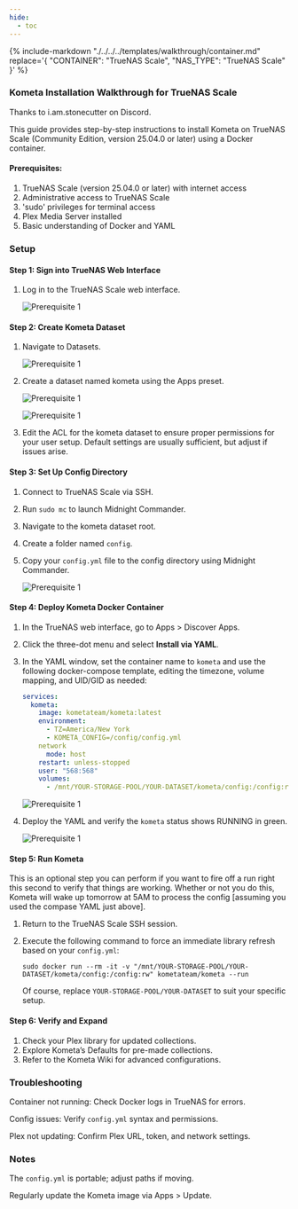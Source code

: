 ```yaml
---
hide:
  - toc
---
```

{%
    include-markdown "./../../../templates/walkthrough/container.md"
    replace='{
        "CONTAINER": "TrueNAS Scale",
        "NAS_TYPE": "TrueNAS Scale"
    }'
%}

### Kometa Installation Walkthrough for TrueNAS Scale

Thanks to i.am.stonecutter on Discord.

This guide provides step-by-step instructions to install Kometa on TrueNAS Scale (Community Edition, version 25.04.0 or later) using a Docker container.

#### Prerequisites:

1. TrueNAS Scale (version 25.04.0 or later) with internet access
2. Administrative access to TrueNAS Scale
3. 'sudo' privileges for terminal access
4. Plex Media Server installed
5. Basic understanding of Docker and YAML

### Setup

#### Step 1: Sign into TrueNAS Web Interface

1. Log in to the TrueNAS Scale web interface.

    ![Prerequisite 1](./../../../assets/images/kometa/install/truenas/truenas-step-1.png)

#### Step 2: Create Kometa Dataset

1. Navigate to Datasets.

    ![Prerequisite 1](./../../../assets/images/kometa/install/truenas/truenas-step-2a.png)

2. Create a dataset named kometa using the Apps preset.

    ![Prerequisite 1](./../../../assets/images/kometa/install/truenas/truenas-step-2b.png)

    ![Prerequisite 1](./../../../assets/images/kometa/install/truenas/truenas-step-2c.png)

3. Edit the ACL for the kometa dataset to ensure proper permissions for your user setup. Default settings are usually sufficient, but adjust if issues arise.

#### Step 3: Set Up Config Directory

1. Connect to TrueNAS Scale via SSH.
2. Run `sudo mc` to launch Midnight Commander.
3. Navigate to the kometa dataset root.
4. Create a folder named `config`.
5. Copy your `config.yml` file to the config directory using Midnight Commander.

    ![Prerequisite 1](./../../../assets/images/kometa/install/truenas/truenas-step-3.png)

#### Step 4: Deploy Kometa Docker Container

1. In the TrueNAS web interface, go to Apps > Discover Apps.
2. Click the three-dot menu and select **Install via YAML**.
3. In the YAML window, set the container name to `kometa` and use the following docker-compose template, editing the timezone, volume mapping, and UID/GID as needed:

    ```yaml
    services:
      kometa:
        image: kometateam/kometa:latest
        environment:
          - TZ=America/New York
          - KOMETA_CONFIG=/config/config.yml
        network
          mode: host
        restart: unless-stopped
        user: "568:568"
        volumes:
          - /mnt/YOUR-STORAGE-POOL/YOUR-DATASET/kometa/config:/config:rw
    ```

    ![Prerequisite 1](./../../../assets/images/kometa/install/truenas/truenas-step-4a.png)

4. Deploy the YAML and verify the `kometa` status shows RUNNING in green.

    ![Prerequisite 1](./../../../assets/images/kometa/install/truenas/truenas-step-4b.png)

#### Step 5: Run Kometa

This is an optional step you can perform if you want to fire off a run right this second to verify that things are working.  Whether or not you do this, Kometa will wake up tomorrow at 5AM to process the config [assuming you used the compase YAML just above].

1. Return to the TrueNAS Scale SSH session.
2. Execute the following command to force an immediate library refresh based on your `config.yml`:

    ```
    sudo docker run --rm -it -v "/mnt/YOUR-STORAGE-POOL/YOUR-DATASET/kometa/config:/config:rw" kometateam/kometa --run
    ```

    Of course, replace `YOUR-STORAGE-POOL/YOUR-DATASET` to suit your specific setup.
   
#### Step 6: Verify and Expand

1. Check your Plex library for updated collections.
2. Explore Kometa’s Defaults for pre-made collections.
3. Refer to the Kometa Wiki for advanced configurations.

### Troubleshooting

Container not running: Check Docker logs in TrueNAS for errors.

Config issues: Verify `config.yml` syntax and permissions.

Plex not updating: Confirm Plex URL, token, and network settings.

### Notes

The `config.yml` is portable; adjust paths if moving.

Regularly update the Kometa image via Apps > Update.
